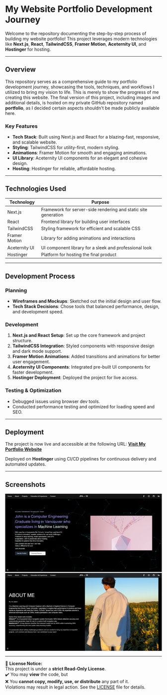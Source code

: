 # My Website Portfolio Development Journey

Welcome to the repository documenting the step-by-step process of building my website portfolio! This project leverages modern technologies like **Next.js**, **React**, **TailwindCSS**, **Framer Motion**, **Aceternity UI**, and **Hostinger** for hosting.

---

## Overview

This repository serves as a comprehensive guide to my portfolio development journey, showcasing the tools, techniques, and workflows I utilized to bring my vision to life. This is merely to show the progress of me creating this website. The final version of this project, including images and additional details, is hosted on my private GitHub repository named **portfolio**, as I decided certain aspects shouldn't be made publicly available here.

### Key Features

- **Tech Stack**: Built using Next.js and React for a blazing-fast, responsive, and scalable website.
- **Styling**: TailwindCSS for utility-first, modern styling.
- **Animations**: Framer Motion for smooth and engaging animations.
- **UI Library**: Aceternity UI components for an elegant and cohesive design.
- **Hosting**: Hostinger for reliable, affordable hosting.

---

## Technologies Used

| Technology    | Purpose                                                        |
| ------------- | -------------------------------------------------------------- |
| Next.js       | Framework for server-side rendering and static site generation |
| React         | Frontend library for building user interfaces                  |
| TailwindCSS   | Styling framework for efficient and scalable CSS               |
| Framer Motion | Library for adding animations and interactions                 |
| Aceternity UI | UI component library for a sleek and professional look         |
| Hostinger     | Platform for hosting the final product                         |

---

## Development Process

### Planning

- **Wireframes and Mockups**: Sketched out the initial design and user flow.
- **Tech Stack Decisions**: Chose tools that balanced performance, design, and development speed.

### Development

1. **Next.js and React Setup**: Set up the core framework and project structure.
2. **TailwindCSS Integration**: Styled components with responsive design and dark mode support.
3. **Framer Motion Animations**: Added transitions and animations for better user engagement.
4. **Aceternity UI Components**: Integrated pre-built UI components for faster development.
5. **Hostinger Deployment**: Deployed the project for live access.

### Testing & Optimization

- Debugged issues using browser dev tools.
- Conducted performance testing and optimized for loading speed and SEO.

---

## Deployment

The project is now live and accessible at the following URL:
[**Visit My Portfolio Website**](https://johnferreralvarado.com/)

Deployed on **Hostinger** using CI/CD pipelines for continuous delivery and automated updates.

---

## Screenshots

![Homepage Screenshot](/web1.png)
![Portfolio Section Screenshot](/web2.png)

---

🚨 **License Notice:**  
This project is under a **strict Read-Only License**.  
✔️ You may **view** the code, but  
❌ You **cannot copy, modify, use, or distribute** any part of it.  
Violations may result in legal action. See the [LICENSE](LICENSE) file for details.
